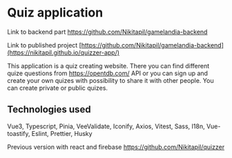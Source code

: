 # Quiz application

Link to backend part https://github.com/Nikitapil/gamelandia-backend

Link to published project [https://github.com/Nikitapil/gamelandia-backend](https://nikitapil.github.io/quizzer-app/)

This application is a quiz creating website. There you can find different quize questions from https://opentdb.com/ API or you can sign up and create your own quizes with possibility to share it with other people. You can create private or public quizes.

## Technologies used
Vue3, Typescript, Pinia, VeeValidate, Iconify, Axios, Vitest, Sass, I18n, Vue-toastify, Eslint, Prettier, Husky

Previous version with react and firebase https://github.com/Nikitapil/quizzer 

